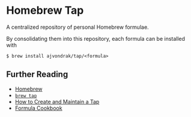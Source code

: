 # Homebrew Tap

A centralized repository of personal Homebrew formulae.

By consolidating them into this repository, each formula can be installed with

```
$ brew install ajvondrak/tap/<formula>
```

## Further Reading

* [Homebrew](https://brew.sh/)
* [`brew tap`](https://github.com/Homebrew/brew/blob/master/docs/brew-tap.md)
* [How to Create and Maintain a Tap](https://github.com/Homebrew/brew/blob/master/docs/How-to-Create-and-Maintain-a-Tap.md)
* [Formula Cookbook](https://github.com/Homebrew/brew/blob/master/docs/Formula-Cookbook.md)
